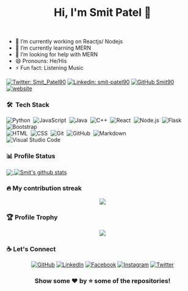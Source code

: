 <h1 align="center">
Hi, I'm Smit Patel 🧍
</h1>

<br>

- 🔭 I’m currently working on Reactjs/ Nodejs
- 🌱 I’m currently learning MERN
- 🤔 I’m looking for help with MERN
- 😄 Pronouns: He/His
- ⚡ Fun fact: Listening Music

[![Twitter: Smit_Patel90](https://img.shields.io/twitter/follow/Smit_Patel90?style=social)](https://twitter.com/Smit_Patel90)
[![Linkedin: smit-patel90](https://img.shields.io/badge/-SmitPatel-blue?style=flat-square&logo=Linkedin&logoColor=white&link=https://www.linkedin.com/in/smit-patel90/)](https://www.linkedin.com/in/smit-patel90/)
[![GitHub Smit90](https://img.shields.io/github/followers/Smit90?label=follow&style=social)](https://github.com/Smit90)
[![website](https://img.shields.io/badge/PortfolioWebsite-SmitPatel-2648ff?style=flat-square&logo=google-chrome)](https://smitpatel-portfolio.herokuapp.com/)

### 🛠 &nbsp;Tech Stack

![Python](https://img.shields.io/badge/-Python-05122A?style=flat&logo=python)&nbsp;
![JavaScript](https://img.shields.io/badge/-JavaScript-05122A?style=flat&logo=javascript)&nbsp;
![Java](https://img.shields.io/badge/-Java-05122A?style=flat&logo=Java&logoColor=FFA518)&nbsp;
![C++](https://img.shields.io/badge/-C++-05122A?style=flat&logo=C%2B%2B&logoColor=00599C)&nbsp;
![React](https://img.shields.io/badge/-React-05122A?style=flat&logo=react)&nbsp;
![Node.js](https://img.shields.io/badge/-Node.js-05122A?style=flat&logo=node.js)&nbsp;
![Flask](https://img.shields.io/badge/-Flask-05122A?style=flat&logo=flask)&nbsp;
![Bootstrap](https://img.shields.io/badge/-Bootstrap-05122A?style=flat&logo=bootstrap&logoColor=563D7C)\
![HTML](https://img.shields.io/badge/-HTML-05122A?style=flat&logo=HTML5)&nbsp;
![CSS](https://img.shields.io/badge/-CSS-05122A?style=flat&logo=CSS3&logoColor=1572B6)&nbsp;
![Git](https://img.shields.io/badge/-Git-05122A?style=flat&logo=git)&nbsp;
![GitHub](https://img.shields.io/badge/-GitHub-05122A?style=flat&logo=github)&nbsp;
![Markdown](https://img.shields.io/badge/-Markdown-05122A?style=flat&logo=markdown)\
![Visual Studio Code](https://img.shields.io/badge/-Visual%20Studio%20Code-05122A?style=flat&logo=visual-studio-code&logoColor=007ACC)&nbsp;

### 📊 Profile Status 

<a href="https://github.com/Smit90">
  <img align="center" src="https://github-readme-stats.vercel.app/api/top-langs/?username=Smit90&theme=tokyonight&hide_langs_below=1&layout=compact" />
</a>
<a href="https://github.com/Smit90">
 <img align="center" src="https://github-readme-stats.vercel.app/api?username=Smit90&show_icons=true&theme=tokyonight&line_height=27" alt="Smit's github stats"/>
</a>

### 🔥 My contribution streak

<p align="center">
  <a href="https://github.com/Smit90/github-readme-streak-stats">
    <img src="https://github-readme-streak-stats.herokuapp.com?user=Smit90&theme=blue-green"/>
  </a>
</p>

### 🏆 Profile Trophy

<p align="center">
  <a href="https://github.com/Smit90">
    <img src="https://github-profile-trophy.vercel.app/?username=Smit90&theme=juicyfresh&no-bg=true&margin-w=15"/>
  </a>
</p>

### ☕ Let's Connect
<p align="center">
	<a href="https://github.com/Smit90"><img src="https://img.icons8.com/bubbles/50/000000/github.png" alt="GitHub"/></a>
	<a href="https://www.linkedin.com/in/smit-patel90/"><img src="https://img.icons8.com/bubbles/50/000000/linkedin.png" alt="LinkedIn"/></a>
	<a href="https://www.facebook.com/smitinfo00/"><img src="https://img.icons8.com/bubbles/50/000000/facebook-new.png" alt="Facebook"/></a>
	<a href="https://www.instagram.com/_smit.rocks/"><img src="https://img.icons8.com/bubbles/50/000000/instagram.png" alt="Instagram"/></a>
	<a href="https://twitter.com/Smit_Patel90"><img src="https://img.icons8.com/bubbles/50/000000/twitter.png" alt="Twitter"/></a>
</p>


<div align="center">

### Show some ❤️ by ⭐ some of the repositories!

</div>

